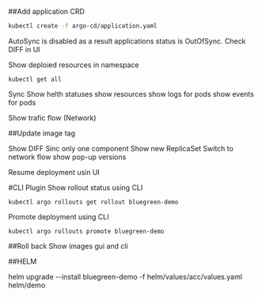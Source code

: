 ##Add application CRD

```bash
kubectl create -f argo-cd/application.yaml
```

AutoSync is disabled as a result applications status is OutOfSync. 
Check DIFF in UI

Show deploied resources in namespace
```
kubectl get all
```

Sync
Show helth statuses
show resources
show logs for pods
show events for pods

Show trafic flow (Network)

##Update image tag

Show DIFF
Sinc only one component
Show new ReplicaSet
Switch to network flow
show pop-up versions


Resume deployment usin UI


#CLI Plugin
Show rollout status using CLI
```
kubectl argo rollouts get rollout bluegreen-demo
```

Promote deployment using CLI
```
kubectl argo rollouts promote bluegreen-demo
```

##Roll back
Show images gui and cli


##HELM

helm upgrade --install bluegreen-demo -f helm/values/acc/values.yaml helm/demo